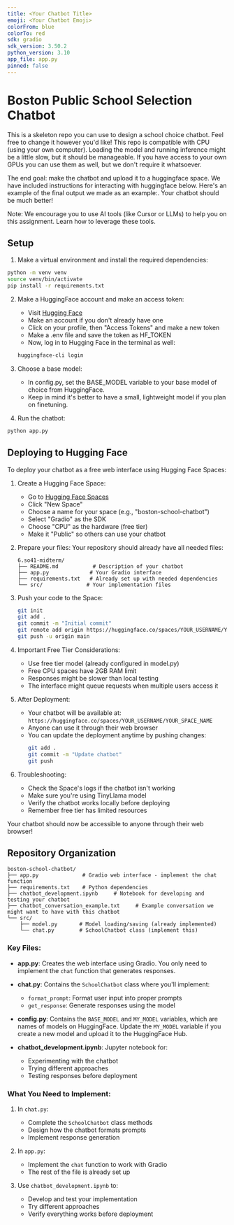 ```yaml
---
title: <Your Chatbot Title>
emoji: <Your Chatbot Emoji>
colorFrom: blue
colorTo: red
sdk: gradio
sdk_version: 3.50.2
python_version: 3.10
app_file: app.py
pinned: false
---
```


# Boston Public School Selection Chatbot

This is a skeleton repo you can use to design a school choice chatbot. Feel free to change it however you'd like! This repo is compatible with CPU (using your own computer). Loading the model and running inference might be a little slow, but it should be manageable. If you have access to your own GPUs you can use them as well, but we don't require it whatsoever.

The end goal: make the chatbot and upload it to a huggingface space. We have included instructions for interacting with huggingface below. Here's an example of the final output we made as an example:. Your chatbot should be much better!

Note: We encourage you to use AI tools (like Cursor or LLMs) to help you on this assignment. Learn how to leverage these tools.

## Setup

1. Make a virtual environment and install the required dependencies:
```bash
python -m venv venv
source venv/bin/activate
pip install -r requirements.txt
```

2. Make a HuggingFace account and make an access token:
   - Visit [Hugging Face](https://huggingface.co)
   - Make an account if you don't already have one
   - Click on your profile, then "Access Tokens" and make a new token
   - Make a .env file and save the token as HF_TOKEN
   - Now, log in to Hugging Face in the terminal as well:
   ```bash
   huggingface-cli login
   ```

3. Choose a base model:
   - In config.py, set the BASE_MODEL variable to your base model of choice from HuggingFace.
   - Keep in mind it's better to have a small, lightweight model if you plan on finetuning.

3. Run the chatbot:
```bash
python app.py
```

## Deploying to Hugging Face

To deploy your chatbot as a free web interface using Hugging Face Spaces:

1. Create a Hugging Face Space:
   - Go to [Hugging Face Spaces](https://huggingface.co/spaces)
   - Click "New Space"
   - Choose a name for your space (e.g., "boston-school-chatbot")
   - Select "Gradio" as the SDK
   - Choose "CPU" as the hardware (free tier)
   - Make it "Public" so others can use your chatbot

2. Prepare your files:
   Your repository should already have all needed files:
   ```
   6.so41-midterm/
   ├── README.md           # Description of your chatbot
   ├── app.py             # Your Gradio interface
   ├── requirements.txt   # Already set up with needed dependencies
   └── src/              # Your implementation files
   ```

3. Push your code to the Space:
   ```bash
   git init
   git add .
   git commit -m "Initial commit"
   git remote add origin https://huggingface.co/spaces/YOUR_USERNAME/YOUR_SPACE_NAME
   git push -u origin main
   ```

4. Important Free Tier Considerations:
   - Use free tier model (already configured in model.py)
   - Free CPU spaces have 2GB RAM limit
   - Responses might be slower than local testing
   - The interface might queue requests when multiple users access it

5. After Deployment:
   - Your chatbot will be available at: `https://huggingface.co/spaces/YOUR_USERNAME/YOUR_SPACE_NAME`
   - Anyone can use it through their web browser
   - You can update the deployment anytime by pushing changes:
     ```bash
     git add .
     git commit -m "Update chatbot"
     git push
     ```

6. Troubleshooting:
   - Check the Space's logs if the chatbot isn't working
   - Make sure you're using TinyLlama model
   - Verify the chatbot works locally before deploying
   - Remember free tier has limited resources

Your chatbot should now be accessible to anyone through their web browser!

## Repository Organization

```
boston-school-chatbot/
├── app.py              # Gradio web interface - implement the chat function
├── requirements.txt    # Python dependencies
├── chatbot_development.ipynb     # Notebook for developing and testing your chatbot
├── chatbot_conversation_example.txt     # Example conversation we might want to have with this chatbot
└── src/
    ├── model.py       # Model loading/saving (already implemented)
    └── chat.py        # SchoolChatbot class (implement this)
```

### Key Files:

- **app.py**: Creates the web interface using Gradio. You only need to implement the `chat` function that generates responses.

- **chat.py**: Contains the `SchoolChatbot` class where you'll implement:
  - `format_prompt`: Format user input into proper prompts
  - `get_response`: Generate responses using the model

- **config.py**: Contains the `BASE_MODEL` and `MY_MODEL` variables, which are names of models on HuggingFace. Update the `MY_MODEL` variable if you create a new model and upload it to the HuggingFace Hub.

- **chatbot_development.ipynb**: Jupyter notebook for:
  - Experimenting with the chatbot
  - Trying different approaches
  - Testing responses before deployment

### What You Need to Implement:

1. In `chat.py`:
   - Complete the `SchoolChatbot` class methods
   - Design how the chatbot formats prompts
   - Implement response generation

2. In `app.py`:
   - Implement the `chat` function to work with Gradio
   - The rest of the file is already set up

3. Use `chatbot_development.ipynb` to:
   - Develop and test your implementation
   - Try different approaches
   - Verify everything works before deployment


